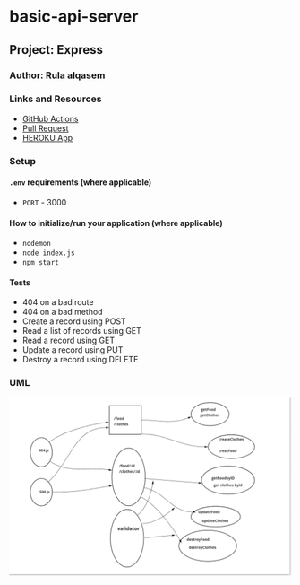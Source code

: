 # basic-api-server

## Project: Express

### Author: Rula alqasem

### Links and Resources

- [GitHub Actions](https://github.com/RulaAlqasem/basic-api-server/actions)
- [Pull Request](https://github.com/RulaAlqasem/basic-api-server/pull/1)
- [HEROKU App](https://rrr5643.herokuapp.com/)

### Setup

#### `.env` requirements (where applicable)

- `PORT` - 3000

#### How to initialize/run your application (where applicable)

- `nodemon`
- `node index.js`
- `npm start`

#### Tests

- 404 on a bad route
- 404 on a bad method
- Create a record using POST
- Read a list of records using GET
- Read a record using GET
- Update a record using PUT
- Destroy a record using DELETE

### UML

![UML](./UMLlab3.png)
